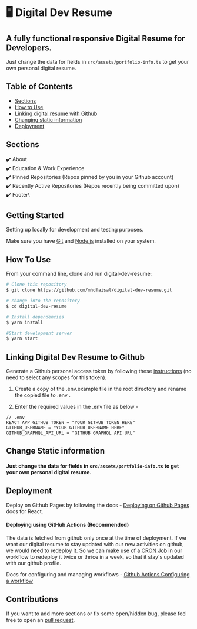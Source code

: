 # 🖥️ Digital Dev Resume

## A fully functional responsive Digital Resume for Developers.

Just change the data for fields in `src/assets/portfolio-info.ts` to get your own personal digital resume.

## Table of Contents

- [Sections](#sections)
- [How to Use](#how-to-use)
- [Linking digital resume with Github](#linking-digital-dev-resume-to-github)
- [Changing static information](#change-static-information)
- [Deployment](#deployment)

## Sections

✔️ About\
✔️ Education & Work Experience\
✔️ Pinned Repositories (Repos pinned by you in your Github account)\
✔️ Recently Active Repositories (Repos recently being committed upon)\
✔️ Footer\

## Getting Started

Setting up locally for development and testing purposes.

Make sure you have [Git](https://git-scm.com) and [Node.js](https://nodejs.org/en/download/) installed on your system.

## How To Use

From your command line, clone and run digital-dev-resume:

```bash
# Clone this repository
$ git clone https://github.com/mhdfaisal/digital-dev-resume.git

# change into the repository
$ cd digital-dev-resume

# Install dependencies
$ yarn install

#Start development server
$ yarn start
```

## Linking Digital Dev Resume to Github

Generate a Github personal access token by following these [instructions](https://help.github.com/en/github/authenticating-to-github/creating-a-personal-access-token-for-the-command-line) (no need to select any scopes for this token).

1. Create a copy of the .env.example file in the root directory and rename the copied file to .env .

2. Enter the required values in the .env file as below -

```env
// .env
REACT_APP_GITHUB_TOKEN = "YOUR GITHUB TOKEN HERE"
GITHUB_USERNAME = "YOUR GITHUB USERNAME HERE"
GITHUB_GRAPHQL_API_URL = "GITHUB GRAPHQL API URL"
```

## Change Static information

#### Just change the data for fields in `src/assets/portfolio-info.ts` to get your own personal digital resume.

## Deployment

Deploy on Github Pages by following the docs - [Deploying on Github Pages](https://create-react-app.dev/docs/deployment/#github-pages) docs for React.

#### Deploying using GitHub Actions (Recommended)

The data is fetched from github only once at the time of deployment. If we want our digital resume to stay updated with our new activities on github, we would need to redeploy it. So we can make use of a [CRON Job](https://docs.github.com/en/actions/reference/events-that-trigger-workflows#scheduled-events) in our workflow to redeploy it twice or thrice in a week, so that it stay's updated with our github profile.

Docs for configuring and managing workflows - [Github Actions Configuring a workflow](https://docs.github.com/en/actions/configuring-and-managing-workflows/configuring-a-workflow)

## Contributions

If you want to add more sections or fix some open/hidden bug, please feel free to open an [pull request](https://github.com/mhdfaisal/digital-dev-resume/pulls).
